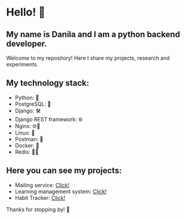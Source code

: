 # Hello! 👋

## My name is Danila and I am a python backend developer.
Welcome to my repository! Here I share my projects, research and experiments.

## My technology stack:

- Python: 🐍
- PostgreSQL: 🐘
- Django: 🛠️
- Django REST framework: 🌐
- Nginx: 🌐🚀
- Linux: 🐧
- Postman: 🐒
- Docker: 🐳
- Redis: 🔄🔥

## Here you can see my projects:
- Mailing service: [Click!](https://github.com/KurtBravo44/mailing_service)
- Learning management system: [Click!](https://github.com/KurtBravo44/-LMS)
- Habit Tracker: [Click!](https://github.com/KurtBravo44/habit_tracker)


Thanks for stopping by! 🚀
